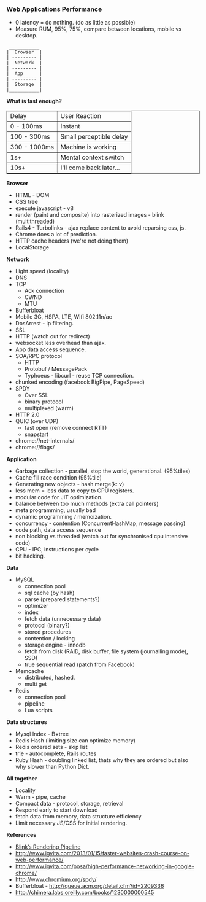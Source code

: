 ### Web Applications Performance

* 0 latency = do nothing. (do as little as possible)
* Measure RUM, 95%, 75%, compare between locations, mobile vs desktop.

```
 ___________
|  Browser  |
| --------- |
|  Network  |
| --------- |
|  App      |
| --------- |
|  Storage  |
|___________|

```

__What is fast enough?__

<table border="1" class="delay" width="100%">
<tbody><tr>
<td class="header">Delay</td>
<td class="header">User Reaction</td>
</tr>
<tr>
<td class="green">0 - 100ms</td>
<td>Instant</td>
</tr>
<tr>
<td>100 - 300ms</td>
<td>Small perceptible delay</td>
</tr>
<tr>
<td>300 - 1000ms</td>
<td>Machine is working</td>
</tr>
<tr>
<td class="red">1s+</td>
<td>Mental context switch</td>
</tr>
<tr>
<td class="red">10s+</td>
<td>I'll come back later...</td>
</tr>
</tbody></table>

__Browser__

  * HTML - DOM
  * CSS tree
  * execute javascript - v8
  * render (paint and composite) into rasterized images - blink (multithreaded)
  * Rails4 - Turbolinks - ajax replace content to avoid reparsing css, js.
  * Chrome does a lot of prediction.
  * HTTP cache headers (we're not doing them)
  * LocalStorage
 
__Network__

* Light speed (locality)
* DNS
* TCP 
  - Ack connection
  - CWND
  - MTU
* Bufferbloat
* Mobile 3G, HSPA, LTE, Wifi 802.11n/ac
* DosArrest - ip filtering.
* SSL
* HTTP (watch out for redirect)
* websocket less overhead than ajax.
* App data access sequence.
* SOA/RPC protocol
  * HTTP
  * Protobuf / MessagePack
  * Typhoeus - libcurl - reuse TCP connection.
* chunked encoding (facebook BigPipe, PageSpeed)
* SPDY
  * Over SSL
  * binary protocol
  * multiplexed (warm)
* HTTP 2.0
* QUIC (over UDP)
  * fast open (remove connect RTT)
  * snapstart 
* chrome://net-internals/ 
* chrome://flags/

__Application__

* Garbage collection - parallel, stop the world, generational. (95%tiles)
* Cache fill race condition (95%tile)
* Generating new objects - hash.merge(k: v)
* less mem = less data to copy to CPU registers.
* modular code for JIT optimization.
* balance between too much methods (extra call pointers)
* meta programming, usually bad 
* dynamic programming / memoization.
* concurrency - contention (ConcurrentHashMap, message passing)
* code path, data access sequence
* non blocking vs threaded (watch out for synchronised cpu intensive code)
* CPU - IPC, instructions per cycle
* bit hacking.

__Data__

* MySQL 
  * connection pool
  * sql cache (by hash)
  * parse (prepared statements?)
  * optimizer
  * index
  * fetch data (unnecessary data)
  * protocol (binary?)
  * stored procedures
  * contention / locking
  * storage engine - innodb
  * fetch from disk (RAID, disk buffer, file system (journalling mode), SSD)
  * true sequential read (patch from Facebook)
* Memcache
  * distributed, hashed.
  * multi get
* Redis
  * connection pool
  * pipeline
  * Lua scripts
  
__Data structures__

* Mysql Index - B+tree
* Redis Hash (limiting size can optimize memory)
* Redis ordered sets - skip list
* trie - autocomplete, Rails routes
* Ruby Hash - doubling linked list, thats why they are ordered but also why slower than Python Dict.

__All together__

  * Locality
  * Warm - pipe, cache
  * Compact data - protocol, storage, retrieval
  * Respond early to start download
  * fetch data from memory, data structure efficiency
  * Limit necessary JS/CSS for initial rendering.
 
__References__

* [Blink’s Rendering Pipeline](https://docs.google.com/a/change.org/document/d/1wYNK2q_8vQuhVSWyUHZMVPGELzI0CYJ07gTPWP1V1us/pub)
* http://www.igvita.com/2013/01/15/faster-websites-crash-course-on-web-performance/
* http://www.igvita.com/posa/high-performance-networking-in-google-chrome/
* http://www.chromium.org/spdy/
* Bufferbloat - http://queue.acm.org/detail.cfm?id=2209336
* http://chimera.labs.oreilly.com/books/1230000000545
